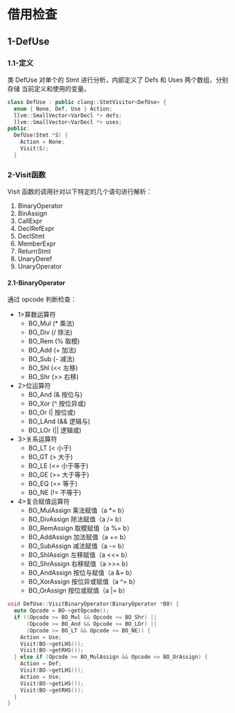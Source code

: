 # 借用检查

## 1-DefUse 
### 1.1-定义

类 DefUse 对单个的 Stmt 进行分析，内部定义了 Defs 和 Uses 两个数组，分别存储 当前定义和使用的变量。
```cpp
class DefUse : public clang::StmtVisitor<DefUse> {
  enum { None, Def, Use } Action;
  llvm::SmallVector<VarDecl *> defs;
  llvm::SmallVector<VarDecl *> uses;
public:
  DefUse(Stmt *S) {
    Action = None;
    Visit(S);
  }
```
### 2-Visit函数
Visit 函数的调用针对以下特定的几个语句进行解析：
1. BinaryOperator
2. BinAssign
3. CallExpr
4. DeclRefExpr
5. DeclStmt
6. MemberExpr
7. ReturnStmt
8. UnaryDeref
9. UnaryOperator

#### 2.1-BinaryOperator


通过 opcode 判断检查：
- 1>算数运算符
  - BO_Mul (* 乘法)
  - BO_Div (/ 除法)
  - BO_Rem (% 取模)
  - BO_Add (+ 加法)
  - BO_Sub (- 减法)
  - BO_Shl (<< 左移)
  - BO_Shr (>> 右移)
- 2>位运算符
  - BO_And (& 按位与)
  - BO_Xor (^ 按位异或)
  - BO_Or (| 按位或)
  - BO_LAnd (&& 逻辑与)
  - BO_LOr (|| 逻辑或)
- 3>关系运算符
  - BO_LT (< 小于)
  - BO_GT (> 大于)
  - BO_LE (<= 小于等于)
  - BO_GE (>= 大于等于)
  - BO_EQ (== 等于)
  - BO_NE (!= 不等于) 
- 4>复合赋值运算符
  - BO_MulAssign		乘法赋值（a *= b）
  - BO_DivAssign		除法赋值（a /= b）
  - BO_RemAssign		取模赋值（a %= b）
  - BO_AddAssign		加法赋值（a += b）
  - BO_SubAssign		减法赋值（a -= b）
  - BO_ShlAssign		左移赋值（a <<= b）
  - BO_ShrAssign		右移赋值（a >>= b）
  - BO_AndAssign		按位与赋值（a &= b）
  - BO_XorAssign		按位异或赋值（a ^= b）
  - BO_OrAssign	 	按位或赋值（a |= b）
```cpp
void DefUse::VisitBinaryOperator(BinaryOperator *BO) {
  auto Opcode = BO->getOpcode();
  if ((Opcode >= BO_Mul && Opcode <= BO_Shr) ||
      (Opcode >= BO_And && Opcode <= BO_LOr) ||
      (Opcode >= BO_LT && Opcode <= BO_NE)) {
    Action = Use;
    Visit(BO->getLHS());
    Visit(BO->getRHS());
  } else if (Opcode >= BO_MulAssign && Opcode <= BO_OrAssign) {
    Action = Def;
    Visit(BO->getLHS());
    Action = Use;
    Visit(BO->getLHS());
    Visit(BO->getRHS());
  }
}
```